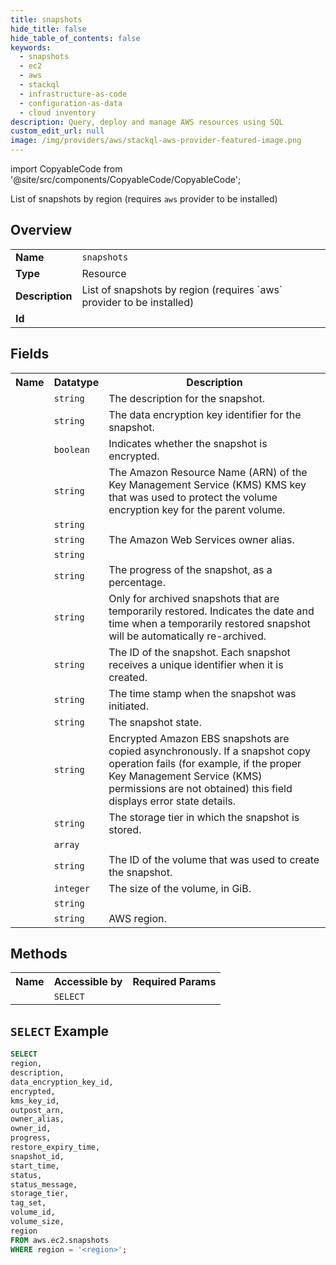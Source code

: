 ```yaml
---
title: snapshots
hide_title: false
hide_table_of_contents: false
keywords:
  - snapshots
  - ec2
  - aws
  - stackql
  - infrastructure-as-code
  - configuration-as-data
  - cloud inventory
description: Query, deploy and manage AWS resources using SQL
custom_edit_url: null
image: /img/providers/aws/stackql-aws-provider-featured-image.png
---
```


import CopyableCode from '@site/src/components/CopyableCode/CopyableCode';

List of snapshots by region (requires `aws` provider to be installed)

## Overview
<table><tbody>
<tr><td><b>Name</b></td><td><code>snapshots</code></td></tr>
<tr><td><b>Type</b></td><td>Resource</td></tr>
<tr><td><b>Description</b></td><td>List of snapshots by region (requires `aws` provider to be installed)</td></tr>
<tr><td><b>Id</b></td><td><CopyableCode code="aws.ec2.snapshots" /></td></tr>
</tbody></table>

## Fields
<table><tbody>
<tr><th>Name</th><th>Datatype</th><th>Description</th></tr>
<tr><td><CopyableCode code="description" /></td><td><code>string</code></td><td>The description for the snapshot.</td></tr>
<tr><td><CopyableCode code="data_encryption_key_id" /></td><td><code>string</code></td><td>The data encryption key identifier for the snapshot.</td></tr>
<tr><td><CopyableCode code="encrypted" /></td><td><code>boolean</code></td><td>Indicates whether the snapshot is encrypted.</td></tr>
<tr><td><CopyableCode code="kms_key_id" /></td><td><code>string</code></td><td>The Amazon Resource Name (ARN) of the Key Management Service (KMS) KMS key that was used to protect the volume encryption key for the parent volume.</td></tr>
<tr><td><CopyableCode code="outpost_arn" /></td><td><code>string</code></td><td></td></tr>
<tr><td><CopyableCode code="owner_alias" /></td><td><code>string</code></td><td>The Amazon Web Services owner alias.</td></tr>
<tr><td><CopyableCode code="owner_id" /></td><td><code>string</code></td><td></td></tr>
<tr><td><CopyableCode code="progress" /></td><td><code>string</code></td><td>The progress of the snapshot, as a percentage.</td></tr>
<tr><td><CopyableCode code="restore_expiry_time" /></td><td><code>string</code></td><td>Only for archived snapshots that are temporarily restored. Indicates the date and time when a temporarily restored snapshot will be automatically re-archived.</td></tr>
<tr><td><CopyableCode code="snapshot_id" /></td><td><code>string</code></td><td>The ID of the snapshot. Each snapshot receives a unique identifier when it is created.</td></tr>
<tr><td><CopyableCode code="start_time" /></td><td><code>string</code></td><td>The time stamp when the snapshot was initiated.</td></tr>
<tr><td><CopyableCode code="status" /></td><td><code>string</code></td><td>The snapshot state.</td></tr>
<tr><td><CopyableCode code="status_message" /></td><td><code>string</code></td><td>Encrypted Amazon EBS snapshots are copied asynchronously. If a snapshot copy operation fails (for example, if the proper Key Management Service (KMS) permissions are not obtained) this field displays error state details.</td></tr>
<tr><td><CopyableCode code="storage_tier" /></td><td><code>string</code></td><td>The storage tier in which the snapshot is stored.</td></tr>
<tr><td><CopyableCode code="tag_set" /></td><td><code>array</code></td><td></td></tr>
<tr><td><CopyableCode code="volume_id" /></td><td><code>string</code></td><td>The ID of the volume that was used to create the snapshot.</td></tr>
<tr><td><CopyableCode code="volume_size" /></td><td><code>integer</code></td><td>The size of the volume, in GiB.</td></tr>
<tr><td><CopyableCode code="region" /></td><td><code>string</code></td><td></td></tr>
<tr><td><CopyableCode code="region" /></td><td><code>string</code></td><td>AWS region.</td></tr>

</tbody></table>

## Methods

<table><tbody>
  <tr>
    <th>Name</th>
    <th>Accessible by</th>
    <th>Required Params</th>
  </tr>
  <tr>
    <td><CopyableCode code="view" /></td>
    <td><code>SELECT</code></td>
    <td><CopyableCode code="region" /></td>
  </tr>
</tbody></table>

## `SELECT` Example
```sql
SELECT
region,
description,
data_encryption_key_id,
encrypted,
kms_key_id,
outpost_arn,
owner_alias,
owner_id,
progress,
restore_expiry_time,
snapshot_id,
start_time,
status,
status_message,
storage_tier,
tag_set,
volume_id,
volume_size,
region
FROM aws.ec2.snapshots
WHERE region = '<region>';
```




